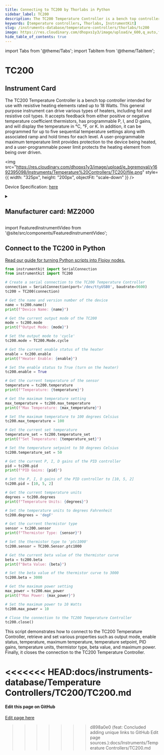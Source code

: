 ```yaml
---
title: Connecting to TC200 by Thorlabs in Python
sidebar_label: TC200
description: The TC200 Temperature Controller is a bench top controller intended for use with resistive heating elementsrated up to 18 Watts. This general purpose instrument can drive various types of heaters, including foil andresistive coil types. It accepts feedback from either positive or negative temperature coefficient thermistors, hasprogrammable P, I, and D gains, and will display the temperature in °C, °F, or K. In addition, it can beprogrammed for up to five sequential temperature settings along with associated ramp and hold times for eachlevel. A user-programmable maximum temperature limit provides protection to the device being heated, and auser-programmable power limit protects the heating element from being over driven.
keywords: [temperature controllers, Thorlabs, InstrumentKit]
slug: /instruments-database/temperature-controllers/thorlabs/tc200
image: https://res.cloudinary.com/dhopxs1y3/image/upload/w_600,q_auto,f_auto/e_bgremoval/v1692395098/Instruments/Temperature%20Controllers/TC200/file.jpg
hide_table_of_contents: true
---
```


import Tabs from '@theme/Tabs';
import TabItem from '@theme/TabItem';

# TC200

## Instrument Card

<div className="flex">

<div>

The TC200 Temperature Controller is a bench top controller intended for use with resistive heating elements
rated up to 18 Watts. This general purpose instrument can drive various types of heaters, including foil and
resistive coil types. It accepts feedback from either positive or negative temperature coefficient thermistors, has
programmable P, I, and D gains, and will display the temperature in °C, °F, or K. In addition, it can be
programmed for up to five sequential temperature settings along with associated ramp and hold times for each
level. A user-programmable maximum temperature limit provides protection to the device being heated, and a
user-programmable power limit protects the heating element from being over driven.

</div>

<img src="https://res.cloudinary.com/dhopxs1y3/image/upload/e_bgremoval/v1692395098/Instruments/Temperature%20Controllers/TC200/file.png" style={{ width: "325px", height: "200px", objectFit: "scale-down" }} />

</div>

<div className="flex text-center">

<p>Device Specification: <a target="\_blank" href="https://www.thorlabs.com/_sd.cfm?fileName=12597-D02.pdf&partNumber=TC200">here</a></p>

</div>

<details style={{ marginTop: "15px"}}>
<summary><h2>Manufacturer card: MZ2000</h2></summary>

<img src="https://res.cloudinary.com/dhopxs1y3/image/upload/v1692126009/Instruments/Vendor%20Logos/Thorlabs.png" style={{ width: "100%", height: "170px",objectFit: "scale-down" }} />

Thorlabs, Inc. is an American privately held optical equipment company headquartered in Newton, New Jersey. The company was founded in 1989 by Alex Cable, who serves as its current president and CEO. As of 2018, Thorlabs has annual sales of approximately $500 million.

<ul>
  <li>Headquarters: USA</li>
  <li>Yearly Revenue (millions, USD): 550.0</li>
  <li>Vendor Website: <a href="https://www.thorlabs.com/">here</a></li>
</ul>
</details>

import FeaturedInstrumentVideo from '@site/src/components/FeaturedInstrumentVideo';

<FeaturedInstrumentVideo category='WIDGET2000' manufacturer='MZ2000'></FeaturedInstrumentVideo>


## Connect to the TC200 in Python

[Read our guide for turning Python scripts into Flojoy nodes.](https://docs.flojoy.ai/custom-nodes/creating-custom-node/)
<Tabs>

<TabItem value="Flojoy" label="Flojoy" className="flojoy-instrument-tabs">

<NodeCardCollection category='WIDGET2000' manufacturer='MZ2000'></NodeCardCollection>

</TabItem>
<TabItem value="InstrumentKit" label="InstrumentKit">


```python
from instrumentkit import SerialConnection
from instrumentkit import TC200

# Create a serial connection to the TC200 Temperature Controller
connection = SerialConnection(port='/dev/ttyUSB0', baudrate=9600)
tc200 = TC200(connection)

# Get the name and version number of the device
name = tc200.name()
print(f"Device Name: {name}")

# Get the current output mode of the TC200
mode = tc200.mode
print(f"Output Mode: {mode}")

# Set the output mode to 'cycle'
tc200.mode = TC200.Mode.cycle

# Get the current enable status of the heater
enable = tc200.enable
print(f"Heater Enable: {enable}")

# Set the enable status to True (turn on the heater)
tc200.enable = True

# Get the current temperature of the sensor
temperature = tc200.temperature
print(f"Temperature: {temperature}")

# Get the maximum temperature setting
max_temperature = tc200.max_temperature
print(f"Max Temperature: {max_temperature}")

# Set the maximum temperature to 100 degrees Celsius
tc200.max_temperature = 100

# Get the current set temperature
temperature_set = tc200.temperature_set
print(f"Set Temperature: {temperature_set}")

# Set the temperature setpoint to 50 degrees Celsius
tc200.temperature_set = 50

# Get the current P, I, D gains of the PID controller
pid = tc200.pid
print(f"PID Gains: {pid}")

# Set the P, I, D gains of the PID controller to [10, 5, 2]
tc200.pid = [10, 5, 2]

# Get the current temperature units
degrees = tc200.degrees
print(f"Temperature Units: {degrees}")

# Set the temperature units to degrees Fahrenheit
tc200.degrees = 'degF'

# Get the current thermistor type
sensor = tc200.sensor
print(f"Thermistor Type: {sensor}")

# Set the thermistor type to 'ptc1000'
tc200.sensor = TC200.Sensor.ptc1000

# Get the current beta value of the thermistor curve
beta = tc200.beta
print(f"Beta Value: {beta}")

# Set the beta value of the thermistor curve to 3000
tc200.beta = 3000

# Get the maximum power setting
max_power = tc200.max_power
print(f"Max Power: {max_power}")

# Set the maximum power to 10 Watts
tc200.max_power = 10

# Close the connection to the TC200 Temperature Controller
tc200.close()
```

This script demonstrates how to connect to the TC200 Temperature Controller, retrieve and set various properties such as output mode, enable status, temperature, maximum temperature, temperature setpoint, PID gains, temperature units, thermistor type, beta value, and maximum power. Finally, it closes the connection to the TC200 Temperature Controller.

<<<<<<< HEAD:docs/instruments-database/Temperature Controllers/TC200/TC200.md
</TabItem>
</Tabs>
=======
<SectionBreak />

[//]: # (Edit page on GitHub)

#### Edit this page on GitHub

[Edit page here](https://github.com/flojoy-ai/docs/blob/main/docs/instruments-database/Temperature%20Controllers/TC200/TC200.md)
>>>>>>> d898a0e0 (feat: Concluded adding unique links to GitHub Edit page sources.):docs/Instruments/Temperature Controllers/TC200.md
